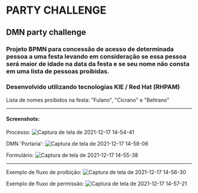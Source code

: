 PARTY CHALLENGE
=======================

## DMN party challenge
### Projeto BPMN para concessão de acesso de determinada pessoa a uma festa levando em consideração se essa pessoa será maior de idade na data da festa e se seu nome não consta em uma lista de pessoas proibidas.

### Desenvolvido utilizando tecnologias KIE / Red Hat (RHPAM)

Lista de nomes proibidos na festa: "Fulano", "Cicrano" e "Beltrano"

--------------------------------------------------

#### Screenshots:

Processo:
![Captura de tela de 2021-12-17 14-54-41](https://user-images.githubusercontent.com/90478919/146589005-5401830d-6b8e-47dc-b57b-e9aafd486e4f.png)

DMN 'Portaria':
![Captura de tela de 2021-12-17 14-58-06](https://user-images.githubusercontent.com/90478919/146589141-e1a34f3f-c85c-4a9f-97bc-8dd5ad2d9a46.png)

Formulário:
![Captura de tela de 2021-12-17 14-55-38](https://user-images.githubusercontent.com/90478919/146589210-de9f6f55-cac8-4df6-8913-c86a436460b7.png)

---------------------------------------------------

Exemplo de fluxo de proibição:
![Captura de tela de 2021-12-17 14-56-30](https://user-images.githubusercontent.com/90478919/146589279-29f8a609-4fd8-4301-9882-ffc0fd6367cf.png)

Exemplo de fluxo de permissão:
![Captura de tela de 2021-12-17 14-57-21](https://user-images.githubusercontent.com/90478919/146589308-870a6e21-3214-4fbd-95d4-9cb535b3eae6.png)
